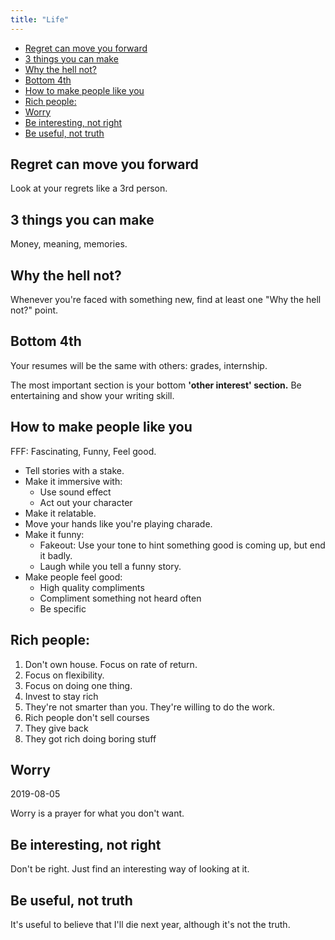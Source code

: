 ```yaml
---
title: "Life"
---
```


<!-- vim-markdown-toc GFM -->

* [Regret can move you forward](#regret-can-move-you-forward)
* [3 things you can make](#3-things-you-can-make)
* [Why the hell not?](#why-the-hell-not)
* [Bottom 4th](#bottom-4th)
* [How to make people like you](#how-to-make-people-like-you)
* [Rich people:](#rich-people)
* [Worry](#worry)
* [Be interesting, not right](#be-interesting-not-right)
* [Be useful, not truth](#be-useful-not-truth)

<!-- vim-markdown-toc -->

## Regret can move you forward

Look at your regrets like a 3rd person.

## 3 things you can make

Money, meaning, memories.

## Why the hell not?

Whenever you're faced with something new, find at least one "Why the hell not?" point.

## Bottom 4th

Your resumes will be the same with others: grades, internship.

The most important section is your bottom **'other interest' section.** Be entertaining and show your writing skill.

## How to make people like you

FFF: Fascinating, Funny, Feel good.

- Tell stories with a stake.
- Make it immersive with:
  - Use sound effect
  - Act out your character
- Make it relatable.
- Move your hands like you're playing charade.
- Make it funny:
  - Fakeout: Use your tone to hint something good is coming up, but end it badly.
  - Laugh while you tell a funny story.
- Make people feel good:
  - High quality compliments
  - Compliment something not heard often
  - Be specific

## Rich people:
1. Don't own house. Focus on rate of return.
2. Focus on flexibility.
3. Focus on doing one thing.
4. Invest to stay rich
5. They're not smarter than you. They're willing to do the work.
6. Rich people don't sell courses
7. They give back
8. They got rich doing boring stuff

## Worry
2019-08-05

Worry is a prayer for what you don't want.

## Be interesting, not right

Don't be right. Just find an interesting way of looking at it.

## Be useful, not truth

It's useful to believe that I'll die next year, although it's not the truth.

